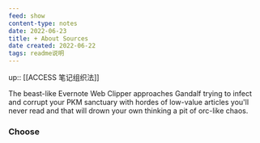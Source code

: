 ```yaml
---
feed: show
content-type: notes
date: 2022-06-23
title: + About Sources
date created: 2022-06-22
tags: readme说明
---
```


up:: [[ACCESS 笔记组织法]]

The beast-like Evernote Web Clipper approaches Gandalf trying to infect and corrupt your PKM sanctuary with hordes of low-value articles you'll never read and that will drown your own thinking a pit of orc-like chaos.

### Choose

